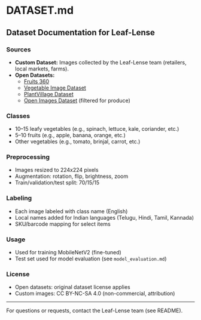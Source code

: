 # DATASET.md

## Dataset Documentation for Leaf-Lense

### Sources
- **Custom Dataset:** Images collected by the Leaf-Lense team (retailers, local markets, farms).
- **Open Datasets:**
  - [Fruits 360](https://www.kaggle.com/datasets/moltean/fruits)
  - [Vegetable Image Dataset](https://www.kaggle.com/datasets/kritikseth/vegetable-image-dataset)
  - [PlantVillage Dataset](https://www.kaggle.com/datasets/emmarex/plantdisease)
  - [Open Images Dataset](https://storage.googleapis.com/openimages/web/index.html) (filtered for produce)

### Classes
- 10–15 leafy vegetables (e.g., spinach, lettuce, kale, coriander, etc.)
- 5–10 fruits (e.g., apple, banana, orange, etc.)
- Other vegetables (e.g., tomato, brinjal, carrot, etc.)

### Preprocessing
- Images resized to 224x224 pixels
- Augmentation: rotation, flip, brightness, zoom
- Train/validation/test split: 70/15/15

### Labeling
- Each image labeled with class name (English)
- Local names added for Indian languages (Telugu, Hindi, Tamil, Kannada)
- SKU/barcode mapping for select items

### Usage
- Used for training MobileNetV2 (fine-tuned)
- Test set used for model evaluation (see `model_evaluation.md`)

### License
- Open datasets: original dataset license applies
- Custom images: CC BY-NC-SA 4.0 (non-commercial, attribution)

---

For questions or requests, contact the Leaf-Lense team (see README).
